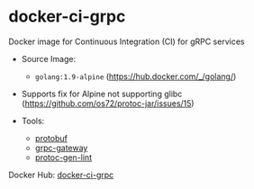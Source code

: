 # docker-ci-grpc
Docker image for Continuous Integration (CI) for gRPC services

* Source Image:
  * ```golang:1.9-alpine``` (https://hub.docker.com/_/golang/)
  
* Supports fix for Alpine not supporting glibc (https://github.com/os72/protoc-jar/issues/15)

* Tools:
  * [protobuf](http://google.github.io/proto-lens/installing-protoc.html)
  * [grpc-gateway](https://github.com/grpc-ecosystem/grpc-gateway)
  * [protoc-gen-lint](https://github.com/ckaznocha/protoc-gen-lint)

Docker Hub: [docker-ci-grpc](https://hub.docker.com/r/chiahan1123/docker-ci-grpc/)
